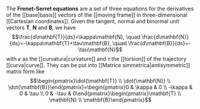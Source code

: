 The **Frenet-Serret equations** are a set of three equations for the derivatives of the [[base|basis]] vectors of the [[moving frame]] in three-dimensional [[Cartesian coordinates]]. Given the tangent, normal and binormal unit vectors $\mathbf{T}$, $\mathbf{N}$ and $\mathbf{B}$, we have
$$\frac{d\mathbf{T}}{ds}=\kappa\mathbf{N}, \quad \frac{d\mathbf{N}}{ds}=-\kappa\mathbf{T}+\tau\mathbf{B}, \quad \frac{d\mathbf{B}}{ds}=-\tau\mathbf{N}$$
with $\kappa$ as the [[curvatura|curvature]] and $\tau$ the [[torsion]] of the trajectory [[curva|curve]]. They can be put into [[Matrice simmetrica|antisymmetric]] matrix form like
$$\begin{pmatrix}\dot{\mathbf{T}} \\ \dot{\mathbf{N}} \\ \dot{\mathbf{B}}\end{pmatrix}=\begin{pmatrix}0 & \kappa & 0 \\ -\kappa & 0 & \tau \\ 0 & -\tau & 0\end{pmatrix}\begin{pmatrix}\mathbf{T} \\ \mathbf{N} \\ \mathbf{B}\end{pmatrix}$$

